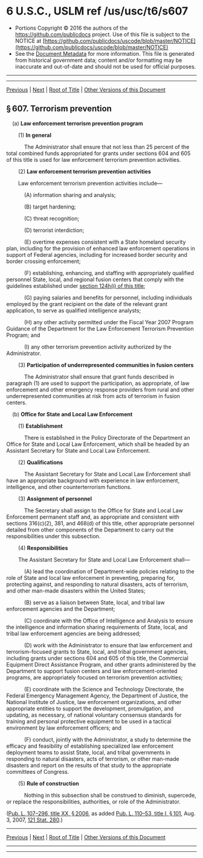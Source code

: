 ---
---

# 6 U.S.C., USLM ref /us/usc/t6/s607

* Portions Copyright © 2016 the authors of the https://github.com/publicdocs project.
  Use of this file is subject to the NOTICE at [https://github.com/publicdocs/uscode/blob/master/NOTICE](https://github.com/publicdocs/uscode/blob/master/NOTICE)
* See the [Document Metadata](././../../../../../..//README.md) for more information.
  This file is generated from historical government data; content and/or formatting may be inaccurate and out-of-date and should not be used for official purposes.

----------
----------

[Previous](./../../../../../..//us/usc/t6/ch1/schXV/ptA/m__us_usc_t6_s606.md) | [Next](./../../../../../..//us/usc/t6/ch1/schXV/ptA/m__us_usc_t6_s608.md) | [Root of Title](./../../../../../../) | [Other Versions of this Document](https://publicdocs.github.io/go/links?ns=uslm&ref=%2Fus%2Fusc%2Ft6%2Fs607)

## § 607. Terrorism prevention

    (a) __Law enforcement terrorism prevention program__ 

        (1) __In general__ 

            The Administrator shall ensure that not less than 25 percent of the total combined funds appropriated for grants under sections 604 and 605 of this title is used for law enforcement terrorism prevention activities.

        (2) __Law enforcement terrorism prevention activities__ 

        Law enforcement terrorism prevention activities include—

            (A) information sharing and analysis;

            (B) target hardening;

            (C) threat recognition;

            (D) terrorist interdiction;

            (E) overtime expenses consistent with a State homeland security plan, including for the provision of enhanced law enforcement operations in support of Federal agencies, including for increased border security and border crossing enforcement;

            (F) establishing, enhancing, and staffing with appropriately qualified personnel State, local, and regional fusion centers that comply with the guidelines established under [section 124h(i) of this title][/us/usc/t6/s124h/i];

            (G) paying salaries and benefits for personnel, including individuals employed by the grant recipient on the date of the relevant grant application, to serve as qualified intelligence analysts;

            (H) any other activity permitted under the Fiscal Year 2007 Program Guidance of the Department for the Law Enforcement Terrorism Prevention Program; and

            (I) any other terrorism prevention activity authorized by the Administrator.

        (3) __Participation of underrepresented communities in fusion centers__ 

            The Administrator shall ensure that grant funds described in paragraph (1) are used to support the participation, as appropriate, of law enforcement and other emergency response providers from rural and other underrepresented communities at risk from acts of terrorism in fusion centers.

    (b) __Office for State and Local Law Enforcement__ 

        (1) __Establishment__ 

            There is established in the Policy Directorate of the Department an Office for State and Local Law Enforcement, which shall be headed by an Assistant Secretary for State and Local Law Enforcement.

        (2) __Qualifications__ 

            The Assistant Secretary for State and Local Law Enforcement shall have an appropriate background with experience in law enforcement, intelligence, and other counterterrorism functions.

        (3) __Assignment of personnel__ 

            The Secretary shall assign to the Office for State and Local Law Enforcement permanent staff and, as appropriate and consistent with sections 316(c)(2), 381, and 468(d) of this title, other appropriate personnel detailed from other components of the Department to carry out the responsibilities under this subsection.

        (4) __Responsibilities__ 

        The Assistant Secretary for State and Local Law Enforcement shall—

            (A) lead the coordination of Department-wide policies relating to the role of State and local law enforcement in preventing, preparing for, protecting against, and responding to natural disasters, acts of terrorism, and other man-made disasters within the United States;

            (B) serve as a liaison between State, local, and tribal law enforcement agencies and the Department;

            (C) coordinate with the Office of Intelligence and Analysis to ensure the intelligence and information sharing requirements of State, local, and tribal law enforcement agencies are being addressed;

            (D) work with the Administrator to ensure that law enforcement and terrorism-focused grants to State, local, and tribal government agencies, including grants under sections 604 and 605 of this title, the Commercial Equipment Direct Assistance Program, and other grants administered by the Department to support fusion centers and law enforcement-oriented programs, are appropriately focused on terrorism prevention activities;

            (E) coordinate with the Science and Technology Directorate, the Federal Emergency Management Agency, the Department of Justice, the National Institute of Justice, law enforcement organizations, and other appropriate entities to support the development, promulgation, and updating, as necessary, of national voluntary consensus standards for training and personal protective equipment to be used in a tactical environment by law enforcement officers; and

            (F) conduct, jointly with the Administrator, a study to determine the efficacy and feasibility of establishing specialized law enforcement deployment teams to assist State, local, and tribal governments in responding to natural disasters, acts of terrorism, or other man-made disasters and report on the results of that study to the appropriate committees of Congress.

        (5) __Rule of construction__ 

            Nothing in this subsection shall be construed to diminish, supercede, or replace the responsibilities, authorities, or role of the Administrator.

([Pub. L. 107–296, title XX, § 2006][/us/pl/107/296/s2006], as added [Pub. L. 110–53, title I, § 101][/us/pl/110/53/s101], Aug. 3, 2007, [121 Stat. 280][/us/stat/121/280].)

----------

[Previous](./../../../../../..//us/usc/t6/ch1/schXV/ptA/m__us_usc_t6_s606.md) | [Next](./../../../../../..//us/usc/t6/ch1/schXV/ptA/m__us_usc_t6_s608.md) | [Root of Title](./../../../../../../) | [Other Versions of this Document](https://publicdocs.github.io/go/links?ns=uslm&ref=%2Fus%2Fusc%2Ft6%2Fs607)

----------
----------

[/us/usc/t6/s124h/i]: https://publicdocs.github.io/go/links?ns=uslm&ref=%2Fus%2Fusc%2Ft6%2Fs124h%2Fi
[/us/pl/107/296/s2006]: https://publicdocs.github.io/go/links?ns=uslm&ref=%2Fus%2Fpl%2F107%2F296%2Fs2006
[/us/pl/110/53/s101]: https://publicdocs.github.io/go/links?ns=uslm&ref=%2Fus%2Fpl%2F110%2F53%2Fs101
[/us/stat/121/280]: https://publicdocs.github.io/go/links?ns=uslm&ref=%2Fus%2Fstat%2F121%2F280


